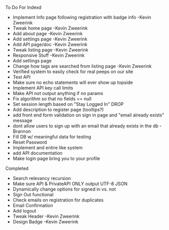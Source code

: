 To Do For Indexd

- Implement Info page following registration with badge info -Kevin Zweerink
- Tweak home page -Kevin Zweerink
- Add about page -Kevin Zweerink
- Add settings page -Kevin Zweerink
- Add API page/doc -Kevin Zweerink
- Tweak listing page -Kevin Zweerink
- Responsive Stuff -Kevin Zweerink
- Add settings page
- Change how tags are searched from listing page -Kevin Zweerink
- Verified system to easily check for real peeps on our site
- Test API
- Make sure no echo statements will ever show up topside
- Implement API key call limits
- Make API not output anything if no params
- Fix algorithm so that no fields == null
- Set session length based on "Stay Logged In" DROP
- Add description to register page (tooltips?)
- add front end form validation on sign in page and "email already exists" message
- dont allow users to sign up with an email that already exists in the db -Brannon
- Fill DB w/ meaningful data for testing
- Reset Password
- Implement and entire like system
- add API documentation
- Make login page bring you to your profile

Completed

- Search relevancy recursion
- Make sure API & PrivateAPI ONLY output UTF-8 JSON
- Dynamically change options for signed in vs. not
- Sign Out functional
- Check emails on registration for duplicates
- Email Confirmation
- Add logout
- Tweak Header -Kevin Zweerink
- Design Badge -Kevin Zweerink
